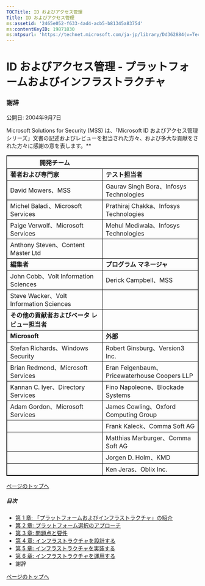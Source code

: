 ```yaml
---
TOCTitle: ID およびアクセス管理
Title: ID およびアクセス管理
ms:assetid: '2465e052-f633-4ad4-acb5-b81345a8375d'
ms:contentKeyID: 19871830
ms:mtpsurl: 'https://technet.microsoft.com/ja-jp/library/Dd362884(v=TechNet.10)'
---
```


ID およびアクセス管理 ‐ プラットフォームおよびインフラストラクチャ
==================================================================

### 謝辞

公開日: 2004年9月7日

Microsoft Solutions for Security (MSS) は、「Microsoft ID およびアクセス管理シリーズ」文書の記述およびレビューを担当された方々、および多大な貢献をされた方々に感謝の意を表します。**

 
<table style="border:1px solid black;">
<colgroup>
<col width="50%" />
<col width="50%" />
</colgroup>
<thead>
<tr class="header">
<th>開発チーム</th>
<th> </th>
</tr>
</thead>
<tbody>
<tr class="odd">
<td style="border:1px solid black;"><strong>著者および専門家</strong></td>
<td style="border:1px solid black;"><strong>テスト担当者</strong></td>
</tr>
<tr class="even">
<td style="border:1px solid black;">David Mowers、MSS</td>
<td style="border:1px solid black;">Gaurav Singh Bora、Infosys Technologies</td>
</tr>
<tr class="odd">
<td style="border:1px solid black;">Michel Baladi、Microsoft Services</td>
<td style="border:1px solid black;">Prathiraj Chakka、Infosys Technologies</td>
</tr>
<tr class="even">
<td style="border:1px solid black;">Paige Verwolf、Microsoft Services</td>
<td style="border:1px solid black;">Mehul Mediwala、Infosys Technologies</td>
</tr>
<tr class="odd">
<td style="border:1px solid black;">Anthony Steven、Content Master Ltd</td>
<td style="border:1px solid black;"> </td>
</tr>
<tr class="even">
<td style="border:1px solid black;"><strong>編集者</strong></td>
<td style="border:1px solid black;"><strong>プログラム マネージャ</strong></td>
</tr>
<tr class="odd">
<td style="border:1px solid black;">John Cobb、Volt Information Sciences</td>
<td style="border:1px solid black;">Derick Campbell、MSS</td>
</tr>
<tr class="even">
<td style="border:1px solid black;">Steve Wacker、Volt Information Sciences</td>
<td style="border:1px solid black;"> </td>
</tr>
<tr class="odd">
<td style="border:1px solid black;"><strong>その他の貢献者およびベータ レビュー担当者</strong></td>
<td style="border:1px solid black;"></td>
</tr>
<tr class="even">
<td style="border:1px solid black;"><strong>Microsoft</strong></td>
<td style="border:1px solid black;"><strong>外部</strong></td>
</tr>
<tr class="odd">
<td style="border:1px solid black;">Stefan Richards、Windows Security</td>
<td style="border:1px solid black;">Robert Ginsburg、Version3 Inc.</td>
</tr>
<tr class="even">
<td style="border:1px solid black;">Brian Redmond、Microsoft Services</td>
<td style="border:1px solid black;">Eran Feigenbaum、Pricewaterhouse Coopers LLP</td>
</tr>
<tr class="odd">
<td style="border:1px solid black;">Kannan C. Iyer、Directory Services</td>
<td style="border:1px solid black;">Fino Napoleone、Blockade Systems</td>
</tr>
<tr class="even">
<td style="border:1px solid black;">Adam Gordon、Microsoft Services</td>
<td style="border:1px solid black;">James Cowling、Oxford Computing Group</td>
</tr>
<tr class="odd">
<td style="border:1px solid black;"> </td>
<td style="border:1px solid black;">Frank Kaleck、Comma Soft AG</td>
</tr>
<tr class="even">
<td style="border:1px solid black;"> </td>
<td style="border:1px solid black;">Matthias Marburger、Comma Soft AG</td>
</tr>
<tr class="odd">
<td style="border:1px solid black;"> </td>
<td style="border:1px solid black;">Jorgen D. Holm、KMD</td>
</tr>
<tr class="even">
<td style="border:1px solid black;"> </td>
<td style="border:1px solid black;">Ken Jeras、Oblix Inc.</td>
</tr>
</tbody>
</table>
  
[](#mainsection)[ページのトップへ](#mainsection)
  
##### 目次
  
-   [第 1 章: 「プラットフォームおよびインフラストラクチャ」の紹介](https://technet.microsoft.com/ja-jp/library/2b253314-c4a2-48d5-966d-c09f550de9db(v=TechNet.10))  
-   [第 2 章: プラットフォーム選択のアプローチ](https://technet.microsoft.com/ja-jp/library/da6caeea-39a5-4b67-827b-571cc0d91a1f(v=TechNet.10))  
-   [第 3 章: 問題点と要件](https://technet.microsoft.com/ja-jp/library/15ebf083-9b8f-40ca-83d6-341a50408a26(v=TechNet.10))  
-   [第 4 章: インフラストラクチャを設計する](https://technet.microsoft.com/ja-jp/library/cc88ece7-99d0-4360-801b-fdfd0864f670(v=TechNet.10))  
-   [第 5 章: インフラストラクチャを実装する](https://technet.microsoft.com/ja-jp/library/926b959a-dbc9-423a-97e9-a3a47fed84de(v=TechNet.10))  
-   [第 6 章: インフラストラクチャを運用する](https://technet.microsoft.com/ja-jp/library/cd01fd53-046d-45c7-8c80-466a403b016f(v=TechNet.10))  
-   謝辞
  
[](#mainsection)[ページのトップへ](#mainsection)
